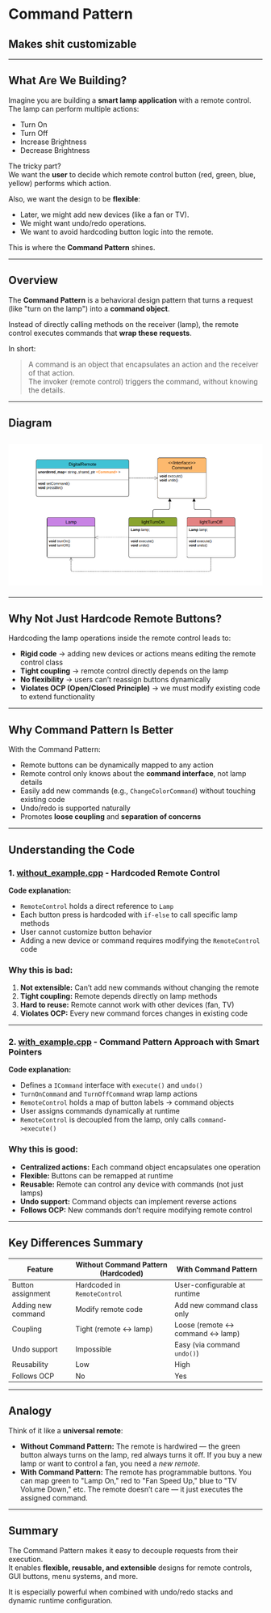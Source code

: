 # Command Pattern

## Makes shit customizable

---

## What Are We Building?

Imagine you are building a **smart lamp application** with a remote control.  
The lamp can perform multiple actions:  

- Turn On  
- Turn Off  
- Increase Brightness  
- Decrease Brightness  

The tricky part?  
We want the **user** to decide which remote control button (red, green, blue, yellow) performs which action.  

Also, we want the design to be **flexible**:  
- Later, we might add new devices (like a fan or TV).  
- We might want undo/redo operations.  
- We want to avoid hardcoding button logic into the remote.  

This is where the **Command Pattern** shines.

---

## Overview

The **Command Pattern** is a behavioral design pattern that turns a request (like "turn on the lamp") into a **command object**.  

Instead of directly calling methods on the receiver (lamp), the remote control executes commands that **wrap these requests**.  

In short:

> A command is an object that encapsulates an action and the receiver of that action.  
> The invoker (remote control) triggers the command, without knowing the details.

---

## Diagram

## ![Command Pattern Diagram](imgs/command-pattern.png)

---

## Why Not Just Hardcode Remote Buttons?

Hardcoding the lamp operations inside the remote control leads to:

- **Rigid code** → adding new devices or actions means editing the remote control class
- **Tight coupling** → remote control directly depends on the lamp
- **No flexibility** → users can’t reassign buttons dynamically
- **Violates OCP (Open/Closed Principle)** → we must modify existing code to extend functionality

---

## Why Command Pattern Is Better

With the Command Pattern:

- Remote buttons can be dynamically mapped to any action
- Remote control only knows about the **command interface**, not lamp details
- Easily add new commands (e.g., `ChangeColorCommand`) without touching existing code
- Undo/redo is supported naturally
- Promotes **loose coupling** and **separation of concerns**

---

## Understanding the Code

### 1. [without_example.cpp](./without_example.cpp) - Hardcoded Remote Control

**Code explanation:**

- `RemoteControl` holds a direct reference to `Lamp`
- Each button press is hardcoded with `if-else` to call specific lamp methods
- User cannot customize button behavior
- Adding a new device or command requires modifying the `RemoteControl` code

### Why this is bad:

1. **Not extensible:** Can’t add new commands without changing the remote  
2. **Tight coupling:** Remote depends directly on lamp methods  
3. **Hard to reuse:** Remote cannot work with other devices (fan, TV)  
4. **Violates OCP:** Every new command forces changes in existing code  

---

### 2. [with_example.cpp](./with_example.cpp) - Command Pattern Approach with Smart Pointers

**Code explanation:**

- Defines a `ICommand` interface with `execute()` and `undo()`
- `TurnOnCommand` and `TurnOffCommand` wrap lamp actions
- `RemoteControl` holds a map of button labels → command objects
- User assigns commands dynamically at runtime
- `RemoteControl` is decoupled from the lamp, only calls `command->execute()`

### Why this is good:

- **Centralized actions:** Each command object encapsulates one operation
- **Flexible:** Buttons can be remapped at runtime
- **Reusable:** Remote can control any device with commands (not just lamps)
- **Undo support:** Command objects can implement reverse actions
- **Follows OCP:** New commands don’t require modifying remote control

---

## Key Differences Summary

| Feature             | Without Command Pattern (Hardcoded) | With Command Pattern             |
| ------------------- | ----------------------------------- | -------------------------------- |
| Button assignment   | Hardcoded in `RemoteControl`        | User-configurable at runtime     |
| Adding new command  | Modify remote code                  | Add new command class only       |
| Coupling            | Tight (remote ↔ lamp)               | Loose (remote ↔ command ↔ lamp) |
| Undo support        | Impossible                          | Easy (via command `undo()`)      |
| Reusability         | Low                                 | High                             |
| Follows OCP         |  No                              | Yes                           |

---

## Analogy

Think of it like a **universal remote**:

- **Without Command Pattern:** The remote is hardwired — the green button always turns on the lamp, red always turns it off. If you buy a new lamp or want to control a fan, you need a *new remote*.  
- **With Command Pattern:** The remote has programmable buttons. You can map green to "Lamp On," red to "Fan Speed Up," blue to "TV Volume Down," etc. The remote doesn’t care — it just executes the assigned command.

---

## Summary

The Command Pattern makes it easy to decouple requests from their execution.  
It enables **flexible, reusable, and extensible** designs for remote controls, GUI buttons, menu systems, and more.

It is especially powerful when combined with undo/redo stacks and dynamic runtime configuration.
